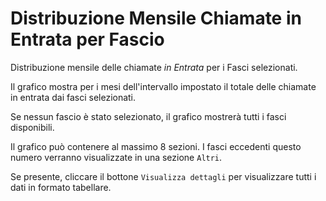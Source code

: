 # Distribuzione Mensile Chiamate in Entrata per Fascio

Distribuzione mensile delle chiamate *in Entrata* per i Fasci selezionati.

Il grafico mostra per i mesi dell'intervallo impostato il totale delle chiamate in
entrata dai fasci selezionati.

Se nessun fascio è stato selezionato, il grafico mostrerà tutti i fasci disponibili.

Il grafico può contenere al massimo 8 sezioni. I fasci eccedenti questo numero
verranno visualizzate in una sezione `Altri`.

Se presente, cliccare il bottone `Visualizza dettagli` per visualizzare tutti i dati
in formato tabellare.


